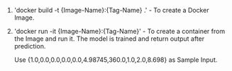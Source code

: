 1. 'docker build -t {Image-Name}:{Tag-Name} .' - To create a Docker Image.

2. 'docker run -it {Image-Name}:{Tag-Name}' - To create a container from the Image and run it. The model is trained and return output after prediction.

   Use {1.0,0.0,0.0,0.0,0.0,4.98745,360.0,1.0,2.0,8.698} as Sample Input.
